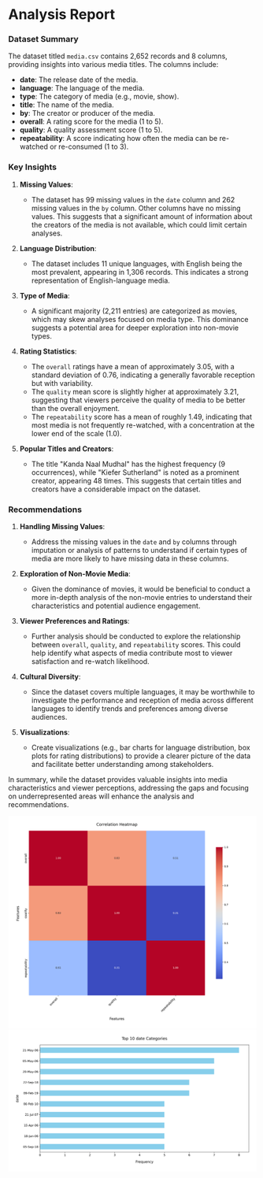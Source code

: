 # Analysis Report

### Dataset Summary

The dataset titled `media.csv` contains 2,652 records and 8 columns, providing insights into various media titles. The columns include:

- **date**: The release date of the media.
- **language**: The language of the media.
- **type**: The category of media (e.g., movie, show).
- **title**: The name of the media.
- **by**: The creator or producer of the media.
- **overall**: A rating score for the media (1 to 5).
- **quality**: A quality assessment score (1 to 5).
- **repeatability**: A score indicating how often the media can be re-watched or re-consumed (1 to 3).

### Key Insights

1. **Missing Values**: 
   - The dataset has 99 missing values in the `date` column and 262 missing values in the `by` column. Other columns have no missing values. This suggests that a significant amount of information about the creators of the media is not available, which could limit certain analyses.
  
2. **Language Distribution**:
   - The dataset includes 11 unique languages, with English being the most prevalent, appearing in 1,306 records. This indicates a strong representation of English-language media.

3. **Type of Media**:
   - A significant majority (2,211 entries) are categorized as movies, which may skew analyses focused on media type. This dominance suggests a potential area for deeper exploration into non-movie types.

4. **Rating Statistics**:
   - The `overall` ratings have a mean of approximately 3.05, with a standard deviation of 0.76, indicating a generally favorable reception but with variability. 
   - The `quality` mean score is slightly higher at approximately 3.21, suggesting that viewers perceive the quality of media to be better than the overall enjoyment.
   - The `repeatability` score has a mean of roughly 1.49, indicating that most media is not frequently re-watched, with a concentration at the lower end of the scale (1.0).

5. **Popular Titles and Creators**:
   - The title "Kanda Naal Mudhal" has the highest frequency (9 occurrences), while "Kiefer Sutherland" is noted as a prominent creator, appearing 48 times. This suggests that certain titles and creators have a considerable impact on the dataset.

### Recommendations

1. **Handling Missing Values**: 
   - Address the missing values in the `date` and `by` columns through imputation or analysis of patterns to understand if certain types of media are more likely to have missing data in these columns.

2. **Exploration of Non-Movie Media**:
   - Given the dominance of movies, it would be beneficial to conduct a more in-depth analysis of the non-movie entries to understand their characteristics and potential audience engagement.

3. **Viewer Preferences and Ratings**:
   - Further analysis should be conducted to explore the relationship between `overall`, `quality`, and `repeatability` scores. This could help identify what aspects of media contribute most to viewer satisfaction and re-watch likelihood.

4. **Cultural Diversity**:
   - Since the dataset covers multiple languages, it may be worthwhile to investigate the performance and reception of media across different languages to identify trends and preferences among diverse audiences.

5. **Visualizations**:
   - Create visualizations (e.g., bar charts for language distribution, box plots for rating distributions) to provide a clearer picture of the data and facilitate better understanding among stakeholders.

In summary, while the dataset provides valuable insights into media characteristics and viewer perceptions, addressing the gaps and focusing on underrepresented areas will enhance the analysis and recommendations.

![Chart](./media_heatmap.png)
![Chart](./media_barplot.png)
